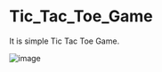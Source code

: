 # Tic_Tac_Toe_Game
It is simple Tic Tac Toe Game.

![image](https://user-images.githubusercontent.com/61353863/147531409-567f04b8-7e64-474e-8fc2-2c942cfaa2f3.png)


